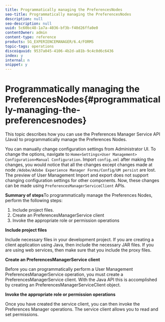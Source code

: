 ```yaml
---
title: Programmatically managing the PreferencesNodes
seo-title: Programmatically managing the PreferencesNodes
description: null
seo-description: null
uuid: 5c60bc48-1a7a-4036-bf3b-f40d26ffa0e0
contentOwner: admin
content-type: reference
products: SG_EXPERIENCEMANAGER/6.4/FORMS
topic-tags: operations
discoiquuid: 9537a045-4106-4b2d-a81b-9c4c0d6c6436
index: y
internal: n
snippet: y
---
```


# Programmatically managing the PreferencesNodes{#programmatically-managing-the-preferencesnodes}

This topic describes how you can use the Preferences Manager Service API (Java) to programmatically manage the Preferences Nodes.

You can manually change configuration settings from Administrator UI. To change the options, navigate to `Home>Settings>User Management> Configuration>Manual Configuration`. Import `config.xml` after making the changes, you would notice that all the changes except changes made at node `/Adobe/Adobe Experience Manager Forms/Config/UM persist` are lost. The preview of User Management Import and export does not support changing configuration settings for other components. Now, these changes can be made using `PreferencesManagerServiceClient` APIs.

**Summary of steps**To programmatically manage the Preferences Nodes, perform the following steps:

1. Include project files. 
1. Create an PreferencesManagerService client
1. Invoke the appropriate role or permission operations

**Include project files**

Include necessary files in your development project. If you are creating a client application using Java, then include the necessary JAR files. If you are using web services, then make sure that you include the proxy files.

**Create an PreferencesManagerService client**

Before you can programmatically perform a User Management PreferencesManagerService operation, you must create a PreferencesManagerService client. With the Java API this is accomplished by creating an PreferencesManagerServiceClient object.

**Invoke the appropriate role or permission operations**

Once you have created the service client, you can then invoke the Preferences Manager operations. The service client allows you to read and set permissions.
